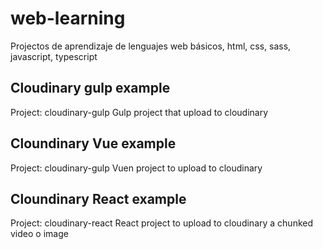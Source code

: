 # web-learning

Projectos de aprendizaje de lenguajes web básicos, html, css, sass, javascript, typescript

## Cloudinary gulp example

Project: cloudinary-gulp
Gulp project that upload to cloudinary

## Cloundinary Vue example

Project: cloudinary-gulp
Vuen project to upload to cloudinary

## Cloundinary React example

Project: cloudinary-react
React project to upload to cloudinary a chunked video o image
